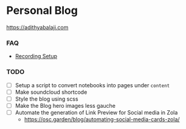 # Personal Blog

<https://adithyabalaji.com>

### FAQ

- [Recording Setup](./Recording.md)

### TODO

- [ ] Setup a script to convert notebooks into pages under `content`
- [ ] Make soundcloud shortcode
- [ ] Style the blog using scss
- [ ] Make the Blog hero images less gauche
- [ ] Automate the generation of Link Preview for Social media in Zola
  - https://osc.garden/blog/automating-social-media-cards-zola/
